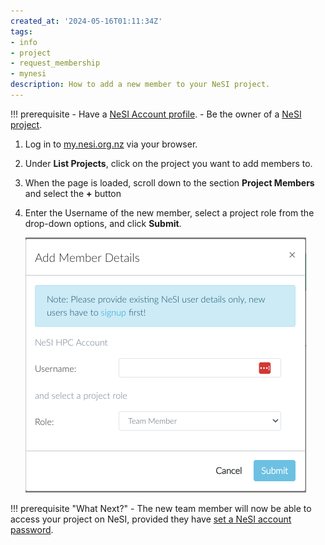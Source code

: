 ```yaml
---
created_at: '2024-05-16T01:11:34Z'
tags:
- info
- project
- request_membership
- mynesi
description: How to add a new member to your NeSI project.
---
```


!!! prerequisite
    - Have a [NeSI Account profile](./Creating_a_NeSI_Account_Profile.md).
    - Be the owner of a [NeSI project](./Applying_for_a_new_NeSI_project.md).

1. Log in to [my.nesi.org.nz](https://my.nesi.org.nz/) via your browser.
2. Under **List Projects**, click on the project you want to add members to.
3. When the page is loaded, scroll down to the section **Project Members** and select the **+** button
4. Enter the Username of the new member, select a project role from the drop-down options, and click **Submit**.

   ![Adding_Members.png](../../assets/images/Adding_Members.png)

!!! prerequisite "What Next?"
    - The new team member will now be able to access your project on NeSI, provided they have [set a NeSI account password](../Accessing_the_HPCs/Setting_Up_and_Resetting_Your_Password.md).

